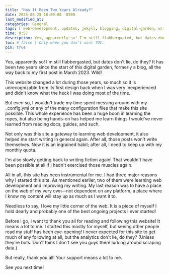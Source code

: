 ```yaml
---
title: "Has It Been Two Years Already?"
date: 2025-06-25 18:00:00 -0500
last_modified_at:
categories: General
tags: [ web-development, updates, jekyll, blogging, digital-garden, writing, milestones ]
time: 0:57
description: Yes, apparently so! I'm still flabbergasted, but dates don't lie, do they? It has been two years since the start of this digital garden, formerly a blog, all the way back to my first post in March 2023. Wild!
toc: # false | Only when you don't want TOC.  
pin: true
---
```


Yes, apparently so! I'm still flabbergasted, but dates don't lie, do they? It has been two years since the start of this digital garden, formerly a blog, all the way back to my first post in March 2023. Wild!

This website changed a lot during those years, so much so it is unrecognizable from its first design back when I was very inexperienced and didn't know what the heck I was doing most of the time.

But even so, I wouldn't trade my time spent messing around with my _config.yml or any of the many configuration files that make this site possible. This whole experience has been a huge boon in learning the ropes, but also being hands-on has helped me learn things I would've never learned from reading docs, guides, and such.

Not only was this site a gateway to learning web development, it also helped me start writing in general again. After all, those posts won't write themselves. Now it is an ingrained habit; after all, I need to keep up with my monthly quota.

I'm also slowly getting back to writing fiction again! That wouldn't have been possible at all if I hadn't exercised those muscles again.

All in all, this site has been instrumental for me. I had three major reasons why I started this site. As mentioned earlier, two of them were learning web development and improving my writing. My last reason was to have a place on the web of my very own—not dependent on any platform, a place where I know my content will stay up as much as I want it to.

Needless to say, I love my little corner of the web. It is a piece of myself I hold dearly and probably one of the best ongoing projects I ever started!

Before I go, I want to thank you all for reading and following this website! It means a lot to me. I started this mostly for myself, but seeing other people read my stuff has been eye-opening! I never expected for this site to get much of any following at all, but the analytics don't lie, do they? (Unless they're bots. Don't think I don't see you guys there lurking around scraping data.)

But really, thank you all! Your support means a lot to me.

See you next time!
